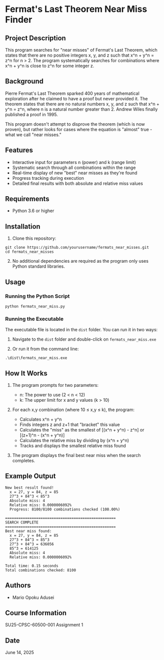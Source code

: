 # Fermat's Last Theorem Near Miss Finder

## Project Description
This program searches for "near misses" of Fermat's Last Theorem, which states that there are no positive integers x, y, and z such that x^n + y^n = z^n for n > 2. The program systematically searches for combinations where x^n + y^n is close to z^n for some integer z.

## Background
Pierre Fermat's Last Theorem sparked 400 years of mathematical exploration after he claimed to have a proof but never provided it. The theorem states that there are no natural numbers x, y, and z such that x^n + y^n = z^n, where n is a natural number greater than 2. Andrew Wiles finally published a proof in 1995.

This program doesn't attempt to disprove the theorem (which is now proven), but rather looks for cases where the equation is "almost" true - what we call "near misses."

## Features
- Interactive input for parameters n (power) and k (range limit)
- Systematic search through all combinations within the range
- Real-time display of new "best" near misses as they're found
- Progress tracking during execution
- Detailed final results with both absolute and relative miss values

## Requirements
- Python 3.6 or higher

## Installation
1. Clone this repository:
```
git clone https://github.com/yourusername/fermats_near_misses.git
cd fermats_near_misses
```

2. No additional dependencies are required as the program only uses Python standard libraries.

## Usage
### Running the Python Script
```
python fermats_near_miss.py
```

### Running the Executable
The executable file is located in the `dist` folder. You can run it in two ways:

1. Navigate to the `dist` folder and double-click on `fermats_near_miss.exe`

2. Or run it from the command line:
```
.\dist\fermats_near_miss.exe
```

## How It Works
1. The program prompts for two parameters:
   - n: The power to use (2 < n < 12)
   - k: The upper limit for x and y values (k > 10)

2. For each x,y combination (where 10 ≤ x,y ≤ k), the program:
   - Calculates x^n + y^n
   - Finds integers z and z+1 that "bracket" this value
   - Calculates the "miss" as the smallest of [(x^n + y^n) - z^n] or [(z+1)^n - (x^n + y^n)]
   - Calculates the relative miss by dividing by (x^n + y^n)
   - Tracks and displays the smallest relative miss found

3. The program displays the final best near miss when the search completes.

## Example Output
```
New best result found!
  x = 27, y = 84, z = 85
  27^3 + 84^3 < 85^3
  Absolute miss: 4
  Relative miss: 0.0000006092%
  Progress: 8100/8100 combinations checked (100.00%)

==================================================
SEARCH COMPLETE
==================================================
Best near miss found:
  x = 27, y = 84, z = 85
  27^3 + 84^3 ≈ 85^3
  27^3 + 84^3 = 636056
  85^3 = 614125
  Absolute miss: 4
  Relative miss: 0.0000006092%

Total time: 0.15 seconds
Total combinations checked: 8100
```

## Authors
- Mario Opoku Adusei

## Course Information
SU25-CPSC-60500-001 Assignment 1

## Date
June 14, 2025
